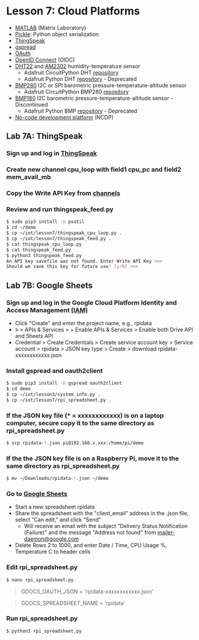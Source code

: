 # Lesson 7: Cloud Platforms

* [MATLAB](https://en.wikipedia.org/wiki/MATLAB) (Matrix Laboratory)
* [Pickle](https://docs.python.org/3/library/pickle.html): Python object serialization
* [ThingSpeak](https://en.wikipedia.org/wiki/ThingSpeak)
* [gspread](https://gspread.readthedocs.io/en/latest)
* [OAuth](https://en.wikipedia.org/wiki/OAuth)
* [OpenID Connect](https://en.wikipedia.org/wiki/OpenID_Connect) (OIDC)
* [DHT22](https://www.adafruit.com/product/385) and [AM2302](https://www.adafruit.com/product/393) humidity-temperature sensor
  * Adafruit CircuitPython DHT [repository](https://github.com/adafruit/Adafruit_CircuitPython_DHT)
  * Adafruit Python DHT [repository](https://github.com/adafruit/Adafruit_Python_DHT) - Deprecated
* [BMP280](https://www.adafruit.com/product/2651) I2C or SPI barometric pressure-temperature-altitude sensor
  * Adafruit CircuitPython BMP280 [repository](https://github.com/adafruit/Adafruit_CircuitPython_BMP280)
* [BMP180](https://www.adafruit.com/product/1603) I2C barometric pressure-temperature-altitude sensor - Discontinued
  * Adafruit Python BMP [repository](https://github.com/adafruit/Adafruit_Python_BMP) - Deprecated
* [No-code development platform](https://en.wikipedia.org/wiki/No-code_development_platform) (NCDP)

## Lab 7A: ThingSpeak

### Sign up and log in [ThingSpeak](https://thingspeak.com)

### Create new channel cpu_loop with field1 cpu_pc and field2 mem_avail_mb

### Copy the Write API Key from [channels](https://thingspeak.com/channels)

### Review and run thingspeak_feed.py
```sh
$ sudo pip3 install -U psutil
$ cd ~/demo
$ cp ~/iot/lesson7/thingspeak_cpu_loop.py .
$ cp ~/iot/lesson7/thingspeak_feed.py .
$ cat thingspeak_cpu_loop.py
$ cat thingspeak_feed.py
$ python3 thingspeak_feed.py
An API key savefile was not found. Enter Write API Key >>>
Should we save this key for future use? [y/N] >>>
```
## Lab 7B: Google Sheets

### Sign up and log in the Google Cloud Platform Identity and Access Management [(IAM)](https://console.developers.google.com/projectselector/iam-admin/iam)

* Click "Create" and enter the project name, e.g., rpidata
* &equiv; > APIs & Services > + Enable APIs & Services > Enable both Drive API and Sheets API
* Credential > Create Credentials > Create service account key > Service account > rpidata > JSON key type > Create > download rpidata-xxxxxxxxxxxx.json

### Install gspread and oauth2client
```sh
$ sudo pip3 install -U gspread oauth2client
$ cd demo
$ cp ~/iot/lesson3/system_info.py .
$ cp ~/iot/lesson7/rpi_spreadsheet.py .
```
### If the JSON key file (* = xxxxxxxxxxxx) is on a laptop computer, secure copy it to the same directory as rpi_spreadsheet.py
```sh
$ scp rpidata-*.json pi@192.168.x.xxx:/home/pi/demo
```
### If the the JSON key file is on a Raspberry Pi, move it to the same directory as rpi_spreadsheet.py
```sh
$ mv ~/Downloads/rpidata-*.json ~/demo
```

### Go to [Google Sheets](https://docs.google.com/spreadsheets/u/0)

* Start a new spreadsheet rpidata
* Share the spreadsheet with the "client_email" address in the .json file, select “Can edit,” and click "Send"
  * Will receive an email with the subject "Delivery Status Notification (Failure)" and the message "Address not found" from mailer-daemon@google.com
* Delete Rows 2 to 1000, and enter Date / Time, CPU Usage %, Temperature C to header cells

### Edit rpi_spreadsheet.py

```sh
$ nano rpi_spreadsheet.py
```
> GDOCS_OAUTH_JSON = 'rpidata-xxxxxxxxxxxx.json'

> GDOCS_SPREADSHEET_NAME = 'rpidata'

### Run rpi_spreadsheet.py
```sh
$ python3 rpi_spreadsheet.py
```
